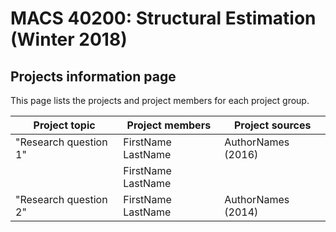 # MACS 40200: Structural Estimation (Winter 2018) #

## Projects information page ##

This page lists the projects and project members for each project group.

Project topic         | Project members    | Project sources    |
----------------------|--------------------|--------------------|
"Research question 1" | FirstName LastName | AuthorNames (2016) |
                      | FirstName LastName |                    |
"Research question 2" | FirstName LastName | AuthorNames (2014) |
